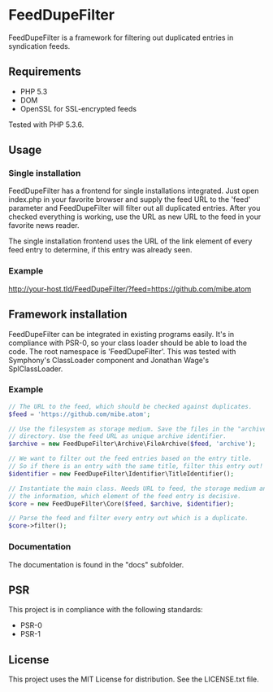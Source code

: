 # FeedDupeFilter

FeedDupeFilter is a framework for filtering out duplicated entries in
syndication feeds.

## Requirements

* PHP 5.3
* DOM
* OpenSSL for SSL-encrypted feeds

Tested with PHP 5.3.6.

## Usage
### Single installation

FeedDupeFilter has a frontend for single installations integrated. Just open
index.php in your favorite browser and supply the feed URL to the 'feed'
parameter and FeedDupeFilter will filter out all duplicated entries. After you
checked everything is working, use the URL as new URL to the feed in your
favorite news reader.

The single installation frontend uses the URL of the link element of every feed
entry to determine, if this entry was already seen.

### Example

http://your-host.tld/FeedDupeFilter/?feed=https://github.com/mibe.atom

## Framework installation

FeedDupeFilter can be integrated in existing programs easily. It's in
compliance with PSR-0, so your class loader should be able to load the code.
The root namespace is 'FeedDupeFilter'. This was tested with Symphony's
ClassLoader component and Jonathan Wage's SplClassLoader.

### Example

```php
// The URL to the feed, which should be checked against duplicates.
$feed = 'https://github.com/mibe.atom';

// Use the filesystem as storage medium. Save the files in the "archive"
// directory. Use the feed URL as unique archive identifier.
$archive = new FeedDupeFilter\Archive\FileArchive($feed, 'archive');

// We want to filter out the feed entries based on the entry title.
// So if there is an entry with the same title, filter this entry out!
$identifier = new FeedDupeFilter\Identifier\TitleIdentifier();

// Instantiate the main class. Needs URL to feed, the storage medium and
// the information, which element of the feed entry is decisive.
$core = new FeedDupeFilter\Core($feed, $archive, $identifier);

// Parse the feed and filter every entry out which is a duplicate.
$core->filter();
```

### Documentation

The documentation is found in the "docs" subfolder.

## PSR

This project is in compliance with the following standards:
* PSR-0
* PSR-1

## License

This project uses the MIT License for distribution. See the LICENSE.txt file.
